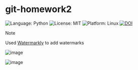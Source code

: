 # git-homework2
<!-- Badges -->
![Language: Python](https://img.shields.io/badge/Language-Python-blue.svg)
![License: MIT](https://img.shields.io/badge/License-MIT-green.svg)
![Platform: Linux](https://img.shields.io/badge/Platform-Linux-orange.svg)
[![DOI](https://zenodo.org/badge/914548455.svg)](https://doi.org/10.5281/zenodo.14720533)

> [!Note]
> Used [Watermarkly](https://watermarkly.com/#app) to add watermarks

![image](https://raw.githubusercontent.com/Software-Engineering-Spring-2025/git-homework2/refs/heads/svasude7/assets/Screenshot%202025-01-27%20at%2010.14.24%E2%80%AFPM.png)

![image](https://raw.githubusercontent.com/Software-Engineering-Spring-2025/git-homework2/refs/heads/svasude7/assets/Screenshot%202025-01-27%20at%2010.14.31%E2%80%AFPM.png)





